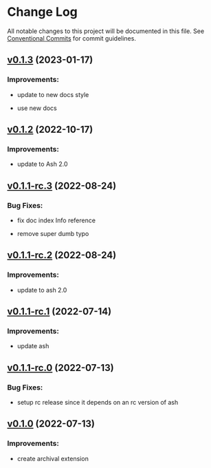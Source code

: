# Change Log

All notable changes to this project will be documented in this file.
See [Conventional Commits](Https://conventionalcommits.org) for commit guidelines.

<!-- changelog -->

## [v0.1.3](https://github.com/ash-project/ash_archival/compare/v0.1.2...v0.1.3) (2023-01-17)




### Improvements:

* update to new docs style

* use new docs

## [v0.1.2](https://github.com/ash-project/ash_archival/compare/v0.1.1-rc.3...v0.1.2) (2022-10-17)




### Improvements:

* update to Ash 2.0

## [v0.1.1-rc.3](https://github.com/ash-project/ash_archival/compare/v0.1.1-rc.2...v0.1.1-rc.3) (2022-08-24)




### Bug Fixes:

* fix doc index Info reference

* remove super dumb typo

## [v0.1.1-rc.2](https://github.com/ash-project/ash_archival/compare/v0.1.1-rc.1...v0.1.1-rc.2) (2022-08-24)




### Improvements:

* update to ash 2.0

## [v0.1.1-rc.1](https://github.com/ash-project/ash_archival/compare/v0.1.1-rc.0...v0.1.1-rc.1) (2022-07-14)




### Improvements:

* update ash

## [v0.1.1-rc.0](https://github.com/ash-project/ash_archival/compare/v0.1.0...v0.1.1-rc.0) (2022-07-13)




### Bug Fixes:

* setup rc release since it depends on an rc version of ash

## [v0.1.0](https://github.com/ash-project/ash_archival/compare/v0.1.0...v0.1.0) (2022-07-13)




### Improvements:

* create archival extension
